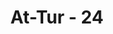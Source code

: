 ---
title: "At-Tur - 24"
no: 24
arabic_no: ٢٤
ayah: وَيَطُوْفُ عَلَيْهِمْ غِلْمَانٌ لَّهُمْ كَاَنَّهُمْ لُؤْلُؤٌ مَّكْنُوْنٌۚ  
translation: "Dan di sekitar mereka ada anak-anak muda yang berkeliling untuk (melayani) mereka, seakan-akan mereka itu mutiara yang tersimpan. "
tafsir: "Ayat ini menjelaskan bahwa penghuni surga dikelilingi oleh pelayan-pelayan yang muda belia yang membawa minuman. Pelayan-pelayan itu selalu siap diperintah. Mereka tampan dan cantik seperti mutiara yang berkilauan indah dan tersimpan dalam tempat yang tersembunyi. Dalam ayat yang sama artinya Allah menjelaskan: Mereka dikelilingi oleh anak-anak muda yang tetap muda, dengan membawa gelas, cerek dan sloki (piala) berisi minuman yang diambil dari air yang mengalir. (al-Waqi'ah/56: 17-18) Terkait dengan ayat ini Qatadah berkata, \"Saya mendengar kabar Rasulullah ditanya tentang pelayan surga yang seperti mutiara, maka bagaimana dengan yang dilayani?\" Rasulullah bersabda: \"Demi Allah bahwa perbedaan kelebihan antara mereka, seperti kelebihan malam bulan purnama atas semua bintang.\" (Riwayat Ibnu Jarir dan Ibnu Mundhir) \n\nDiriwayatkan bahwa derajat yang paling rendah di surga ialah orang yang bilamana ia memanggil pelayannya, maka datanglah seribu pelayan berdiri di pintunya, dengan menjawab. Labbaik, labbaik (ya . . . ya . . . ).\""
---